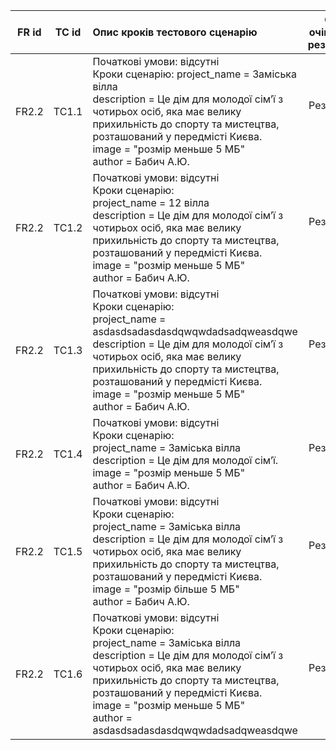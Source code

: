 |FR id|TC id|Опис кроків тестового сценарію|Опис очікуваних результатів|
|:-:|:-:|:-|:-:|
|FR2.2|TC1.1|Початкові умови: відсутні <br> Кроки сценарію: project_name = Заміська вілла <br> description = Це дім для молодої сім’ї з чотирьох осіб, яка має велику прихильність до спорту та мистецтва, розташований у передмісті Києва.<br> image = "розмір меньше 5 МБ" <br> author = Бабич А.Ю.<br> |Результат = 1|
|FR2.2|TC1.2|Початкові умови: відсутні <br> Кроки сценарію: <br> project_name = 12 вілла <br> description = Це дім для молодої сім’ї з чотирьох осіб, яка має велику прихильність до спорту та мистецтва, розташований у передмісті Києва.<br> image = "розмір меньше 5 МБ" <br> author = Бабич А.Ю.|Результат = -1|
|FR2.2|TC1.3|Початкові умови: відсутні <br> Кроки сценарію: <br>project_name = asdasdsadasdasdqwqwdadsadqweasdqwe <br> description = Це дім для молодої сім’ї з чотирьох осіб, яка має велику прихильність до спорту та мистецтва, розташований у передмісті Києва.<br> image = "розмір меньше 5 МБ" <br> author = Бабич А.Ю.|Результат = -1|
|FR2.2|TC1.4|Початкові умови: відсутні <br> Кроки сценарію: <br>project_name = Заміська вілла <br> description = Це дім для молодої сім’ї.<br> image = "розмір меньше 5 МБ" <br> author = Бабич А.Ю.|Результат = -2|
|FR2.2|TC1.5|Початкові умови: відсутні <br> Кроки сценарію: <br>project_name = Заміська вілла <br> description = Це дім для молодої сім’ї з чотирьох осіб, яка має велику прихильність до спорту та мистецтва, розташований у передмісті Києва.<br> image = "розмір більше 5 МБ" <br> author = Бабич А.Ю.|Результат = -3|
|FR2.2|TC1.6|Початкові умови: відсутні <br> Кроки сценарію: <br> project_name = Заміська вілла <br> description = Це дім для молодої сім’ї з чотирьох осіб, яка має велику прихильність до спорту та мистецтва, розташований у передмісті Києва.<br> image = "розмір меньше 5 МБ" <br> author = asdasdsadasdasdqwqwdadsadqweasdqwe|Результат = -4|
